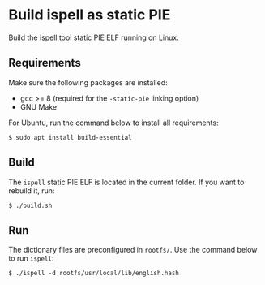# Build ispell as static PIE

Build the [ispell](https://www.nginx.com/) tool static PIE ELF running on Linux.

## Requirements

Make sure the following packages are installed:
* gcc >= 8 (required for the `-static-pie` linking option)
* GNU Make

For Ubuntu, run the command below to install all requirements:

```console
$ sudo apt install build-essential
```

## Build

The `ispell` static PIE ELF is located in the current folder.
If you want to rebuild it, run:

```console
$ ./build.sh
```

## Run

The dictionary files are preconfigured in `rootfs/`.
Use the command below to run `ispell`:

```console
$ ./ispell -d rootfs/usr/local/lib/english.hash
```
